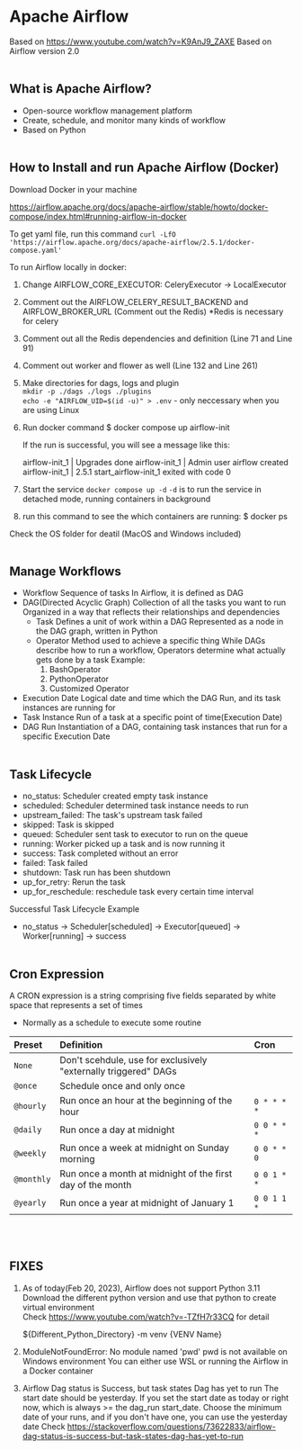 # Apache Airflow

Based on https://www.youtube.com/watch?v=K9AnJ9_ZAXE
Based on Airflow version 2.0
<br><br/>

## What is Apache Airflow?
- Open-source workflow management platform
- Create, schedule, and monitor many kinds of workflow
- Based on Python
<br><br/>

## How to Install and run Apache Airflow (Docker)
Download Docker in your machine

https://airflow.apache.org/docs/apache-airflow/stable/howto/docker-compose/index.html#running-airflow-in-docker

To get yaml file, run this command
`curl -LfO 'https://airflow.apache.org/docs/apache-airflow/2.5.1/docker-compose.yaml'`

To run Airflow locally in docker:
  1. Change AIRFLOW_CORE_EXECUTOR: CeleryExecutor -> LocalExecutor
  2. Comment out the AIRFLOW_CELERY_RESULT_BACKEND and AIRFLOW_BROKER_URL (Comment out the Redis)
      *Redis is necessary for celery
  3. Comment out all the Redis dependencies and definition (Line 71 and Line 91)
  4. Comment out worker and flower as well (Line 132 and Line 261)
  5. Make directories for dags, logs and plugin  
      `mkdir -p ./dags ./logs ./plugins`  
      `echo -e "AIRFLOW_UID=$(id -u)" > .env` - only neccessary when you are using Linux
  6. Run docker command
      $ docker compose up airflow-init

      If the run is successful, you will see a message like this:
        
        airflow-init_1       | Upgrades done
        airflow-init_1       | Admin user airflow created
        airflow-init_1       | 2.5.1
        start_airflow-init_1 exited with code 0
  7. Start the service
      `docker compose up -d`
      `-d` is to run the service in detached mode, running containers in background
  8. run this command to see the which containers are running:
      $ docker ps

Check the OS folder for deatil (MacOS and Windows included)
<br><br/>

## Manage Workflows
- Workflow 
  Sequence of tasks
  In Airflow, it is defined as DAG
- DAG(Directed Acyclic Graph)
  Collection of all the tasks you want to run
  Organized in a way that reflects their relationships and dependencies
    - Task
      Defines a unit of work within a DAG
      Represented as a node in the DAG graph, written in Python
    - Operator
      Method used to achieve a specific thing
      While DAGs describe how to run a workflow, Operators determine what actually gets done by a task
      Example:
      1. BashOperator
      2. PythonOperator
      3. Customized Operator
- Execution Date
  Logical date and time which the DAG Run, and its task instances are running for
- Task Instance
  Run of a task at a specific point of time(Execution Date)
- DAG Run
  Instantiation of a DAG, containing task instances that run for a specific Execution Date
<br><br/>

## Task Lifecycle
- no_status: Scheduler created empty task instance
- scheduled: Scheduler determined task instance needs to run
- upstream_failed: The task's upstream task failed
- skipped: Task is skipped
- queued: Scheduler sent task to executor to run on the queue
- running: Worker picked up a task and is now running it
- success: Task completed without an error
- failed: Task failed
- shutdown: Task run has been shutdown
- up_for_retry: Rerun the task
- up_for_reschedule: reschedule task every certain time interval

Successful Task Lifecycle Example
  - no_status -> Scheduler[scheduled] -> Executor[queued] -> Worker[running] -> success
<br><br/>

## Cron Expression
A CRON expression is a string comprising five fields separated by white space that represents a set of times
  - Normally as a schedule to execute some routine  

| Preset | Definition | Cron|
|:-----|:---------|:---|
| `None` | Don't scehdule, use for exclusively "externally triggered" DAGs | |
| `@once` | Schedule once and only once | |
| `@hourly` | Run once an hour at the beginning of the hour | `0 * * * *` |
| `@daily` | Run once a day at midnight | `0 0 * * *` |
| `@weekly` | Run once a week at midnight on Sunday morning| `0 0 * * 0` |
| `@monthly` | Run once a month at midnight of the first day of the month| `0 0 1 * *` |
| `@yearly` | Run once a year at midnight of January 1 | `0 0 1 1 *` |

<br><br/>

## FIXES
1.  As of today(Feb 20, 2023), Airflow does not support Python 3.11  
    Download the different python version and use that python to create virtual environment  
    Check https://www.youtube.com/watch?v=-TZfH7r33CQ for detail

    ${Different_Python_Directory} -m venv {VENV Name}

2.  ModuleNotFoundError: No module named 'pwd'
    pwd is not available on Windows environment
    You can either use WSL or running the Airflow in a Docker container

3.  Airflow Dag status is Success, but task states Dag has yet to run
    The start date should be yesterday. If you set the start date as today or right now,
    which is always >= the dag_run start_date. Choose the minimum date of your runs,
    and if you don't have one, you can use the yesterday date
    Check https://stackoverflow.com/questions/73622833/airflow-dag-status-is-success-but-task-states-dag-has-yet-to-run